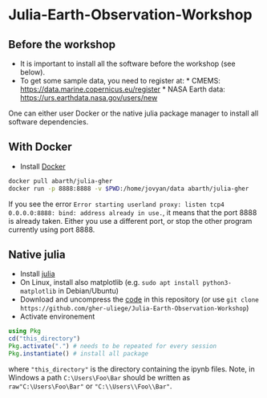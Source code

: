 # Julia-Earth-Observation-Workshop

## Before the workshop

* It is important to install all the software before the workshop (see below).
* To get some sample data, you need to register at:
       * CMEMS: https://data.marine.copernicus.eu/register
       * NASA Earth data: https://urs.earthdata.nasa.gov/users/new

One can either user Docker or the native julia package manager to install all software dependencies. 

## With Docker

* Install [Docker](https://docs.docker.com/get-docker/)

```bash
docker pull abarth/julia-gher
docker run -p 8888:8888 -v $PWD:/home/jovyan/data abarth/julia-gher
```

If you see the error
`Error starting userland proxy: listen tcp4 0.0.0.0:8888: bind: address already in use.`, it means that the port 8888 is already taken.
Either you use a different port, or stop the other program currently using port 8888.


## Native julia

* Install [julia](https://julialang.org/downloads/)
* On Linux, install also matplotlib (e.g. `sudo apt install python3-matplotlib` in Debian/Ubuntu)
* Download and uncompress the [code](https://github.com/gher-uliege/Julia-Earth-Observation-Workshop/archive/refs/heads/main.zip) in this repository (or use `git clone https://github.com/gher-uliege/Julia-Earth-Observation-Workshop`)
* Activate environement

 ```julia
using Pkg
cd("this_directory")
Pkg.activate(".") # needs to be repeated for every session
Pkg.instantiate() # install all package
```

where `"this_directory"` is the directory containing the ipynb files. Note, in Windows a path `C:\Users\Foo\Bar` should be written as `raw"C:\Users\Foo\Bar"` or `"C:\\Users\\Foo\\Bar"`.

